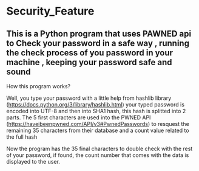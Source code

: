# Security_Feature
## This is a Python program that uses PAWNED api to Check your password in a safe way , running the check process of you password in your machine , keeping your password safe and sound
How this program works? 

Well, you type your password with a little help from hashlib library (https://docs.python.org/3/library/hashlib.html) your typed password is encoded into UTF-8 and then into SHA1 hash, this hash is splitted into 2 parts.
The 5 first characters are used into the PWNED API (https://haveibeenpwned.com/API/v3#PwnedPasswords) to resquest the remaining 35 characters from their database and a count value related to the full hash


Now the program has the 35 final characters to double check with the rest of your password, if found, the count number that comes with the data is displayed to the user.


